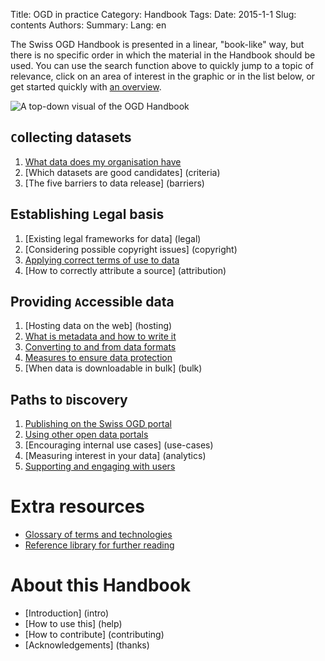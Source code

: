 Title: OGD in practice
Category: Handbook
Tags:
Date: 2015-1-1
Slug: contents
Authors:
Summary:
Lang: en

The Swiss OGD Handbook is presented in a linear, "book-like" way, but there is no specific order in which the material in the Handbook should be used. You can use the search function above to quickly jump to a topic of relevance, click on an area of interest in the graphic or in the list below, or get started quickly with [an overview](intro).

![A top-down visual of the OGD Handbook](/images/splash-2015-11-04.png)

## ``C``ollecting datasets

1. [What data does my organisation have](inventory)
2. [Which datasets are good candidates] (criteria)
3. [The five barriers to data release] (barriers)

## Establishing ``L``egal basis

1. [Existing legal frameworks for data] (legal)
2. [Considering possible copyright issues] (copyright)
3. [Applying correct terms of use to data](terms)
4. [How to correctly attribute a source] (attribution)

## Providing ``A``ccessible data

1. [Hosting data on the web] (hosting)
2. [What is metadata and how to write it](metadata)
3. [Converting to and from data formats](formats)
4. [Measures to ensure data protection](privacy)
5. [When data is downloadable in bulk] (bulk)

## Paths to ``D``iscovery

1. [Publishing on the Swiss OGD portal](ch-ogd)
2. [Using other open data portals](ogd-portals)
3. [Encouraging internal use cases] (use-cases)
5. [Measuring interest in your data] (analytics)
6. [Supporting and engaging with users](support)

# Extra resources

- [Glossary of terms and technologies](glossary)
- [Reference library for further reading](library/references)

# About this Handbook

- [Introduction] (intro)
- [How to use this] (help)
- [How to contribute] (contributing)
- [Acknowledgements] (thanks)
